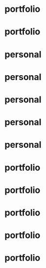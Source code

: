 # portfolio
# portfolio
# personal
# personal
# personal
# personal
# personal
# portfolio
# portfolio
# portfolio
# portfolio
# portfolio
